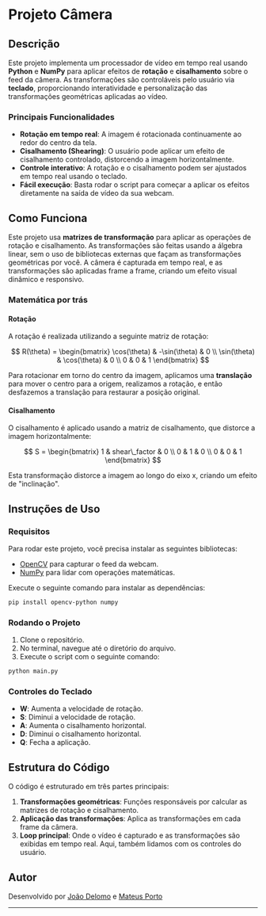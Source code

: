 
# Projeto Câmera

## Descrição

Este projeto implementa um processador de vídeo em tempo real usando **Python** e **NumPy** para aplicar efeitos de **rotação** e **cisalhamento** sobre o feed da câmera. As transformações são controláveis pelo usuário via **teclado**, proporcionando interatividade e personalização das transformações geométricas aplicadas ao vídeo.

### Principais Funcionalidades

- **Rotação em tempo real**: A imagem é rotacionada continuamente ao redor do centro da tela.
- **Cisalhamento (Shearing)**: O usuário pode aplicar um efeito de cisalhamento controlado, distorcendo a imagem horizontalmente.
- **Controle interativo**: A rotação e o cisalhamento podem ser ajustados em tempo real usando o teclado.
- **Fácil execução**: Basta rodar o script para começar a aplicar os efeitos diretamente na saída de vídeo da sua webcam.

## Como Funciona

Este projeto usa **matrizes de transformação** para aplicar as operações de rotação e cisalhamento. As transformações são feitas usando a álgebra linear, sem o uso de bibliotecas externas que façam as transformações geométricas por você. A câmera é capturada em tempo real, e as transformações são aplicadas frame a frame, criando um efeito visual dinâmico e responsivo.

### Matemática por trás

#### Rotação

A rotação é realizada utilizando a seguinte matriz de rotação:

$$
R(\theta) =
\begin{bmatrix}
\cos(\theta) & -\sin(\theta) & 0 \\
\sin(\theta) & \cos(\theta)  & 0 \\
0            & 0             & 1
\end{bmatrix}
$$

Para rotacionar em torno do centro da imagem, aplicamos uma **translação** para mover o centro para a origem, realizamos a rotação, e então desfazemos a translação para restaurar a posição original.

#### Cisalhamento

O cisalhamento é aplicado usando a matriz de cisalhamento, que distorce a imagem horizontalmente:

$$
S = 
\begin{bmatrix}
1 & shear\_factor & 0 \\
0 & 1 & 0 \\
0 & 0 & 1
\end{bmatrix}
$$

Esta transformação distorce a imagem ao longo do eixo x, criando um efeito de "inclinação".

## Instruções de Uso

### Requisitos

Para rodar este projeto, você precisa instalar as seguintes bibliotecas:

- [OpenCV](https://opencv.org/) para capturar o feed da webcam.
- [NumPy](https://numpy.org/) para lidar com operações matemáticas.

Execute o seguinte comando para instalar as dependências:

```bash
pip install opencv-python numpy
```

### Rodando o Projeto

1. Clone o repositório.
2. No terminal, navegue até o diretório do arquivo.
3. Execute o script com o seguinte comando:

```bash
python main.py
```

### Controles do Teclado

- **W**: Aumenta a velocidade de rotação.
- **S**: Diminui a velocidade de rotação.
- **A**: Aumenta o cisalhamento horizontal.
- **D**: Diminui o cisalhamento horizontal.
- **Q**: Fecha a aplicação.

## Estrutura do Código

O código é estruturado em três partes principais:

1. **Transformações geométricas**: Funções responsáveis por calcular as matrizes de rotação e cisalhamento.
2. **Aplicação das transformações**: Aplica as transformações em cada frame da câmera.
3. **Loop principal**: Onde o vídeo é capturado e as transformações são exibidas em tempo real. Aqui, também lidamos com os controles do usuário.

## Autor

Desenvolvido por [João Delomo](https://github.com/JoaoDelomo) e [Mateus Porto](https://github.com/Mateus1711-ctrl)

---

